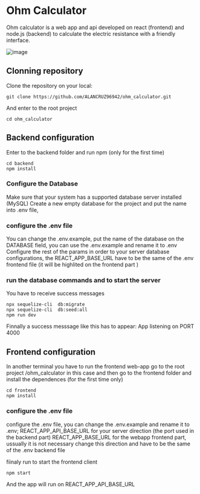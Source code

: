 # Ohm Calculator
Ohm calculator is a web app and api developed on react (frontend) and node.js (backend) to calculate the electric resistance
with a friendly interface.

![image](https://github.com/ALANCRUZ96942/ohm_calculator/assets/65994761/7293c4c7-5e62-4fbf-a6e7-879afeb7c852)

## Clonning repository
Clone the repository on your local:
```
git clone https://github.com/ALANCRUZ96942/ohm_calculator.git
```
And enter to the root project
``` 
cd ohm_calculator
```
## Backend configuration
Enter to the backend folder and run npm (only for the first time)
``` 
cd backend
npm install
```
### Configure the Database
Make sure that your system has a supported database server installed (MySQL)
Create a new empty database for the project and put the name into .env file,
### configure the .env file 
You can change the .env.example, put the name of the database on the DATABASE field, you can use the .env.example and rename it to .env
Configure the rest of the params in order to your server database configurations,
the REACT_APP_BASE_URL have to be the same of the .env frontend file (it will be highlited on the frontend part )

### run the database commands and to start the server
You have to receive success messages
```
npx sequelize-cli  db:migrate
npx sequelize-cli  db:seed:all
npm run dev
```
Finnally a success messsage like this has to appear:
App listening on PORT 4000

## Frontend configuration
In another terminal you have to run the frontend web-app
go to the root project /ohm_calculator in this case and
then go to the frontend folder and install the dependences (for the first time only)
```
cd frontend
npm install 
```
### configure the .env file 
configure the .env file, you can change the .env.example and rename it to .env;
REACT_APP_API_BASE_URL for your server direction (the port used in the backend part)
REACT_APP_BASE_URL for the webapp frontend part, ussually it is not necessary change this direction and 
have to be the same of the .env backend file

fiinaly run to start the frontend client
```
npm start 
```
And the app will run on REACT_APP_API_BASE_URL 

